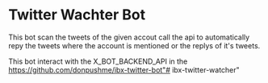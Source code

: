 # Twitter Wachter Bot
This bot scan the tweets of the given accout call the api to automatically repy the tweets where the account is mentioned or the replys of it's tweets.

This bot interact with the X_BOT_BACKEND_API in the https://github.com/donpushme/ibx-twitter-bot"# ibx-twitter-watcher" 
